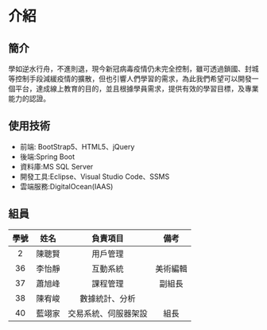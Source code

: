 # 介紹

## 簡介
學如逆水行舟，不進則退，現今新冠病毒疫情仍未完全控制，雖可透過鎖國、封城等控制手段減緩疫情的擴散，但也引響人們學習的需求，為此我們希望可以開發一個平台，達成線上教育的目的，並且根據學員需求，提供有效的學習目標，及專業能力的認證。

## 使用技術
- 前端: BootStrap5、HTML5、jQuery
- 後端:Spring Boot
- 資料庫:MS SQL Server
- 開發工具:Eclipse、Visual Studio Code、SSMS
- 雲端服務:DigitalOcean(IAAS)

## 組員
|學號|姓名|負責項目|備考|
|:-:|:-:|:-:|:-:|
|2|陳聰賢|用戶管理| |
|36|李怡靜|互動系統|美術編輯|
|37|蕭旭峰|課程管理|副組長|
|38|陳宥峻|數據統計、分析| |
|40|藍翊家|交易系統、伺服器架設|組長|

<script src="https://code.jquery.com/jquery-3.6.0.slim.js" integrity="sha256-HwWONEZrpuoh951cQD1ov2HUK5zA5DwJ1DNUXaM6FsY=" crossorigin="anonymous"></script>

<script>
$(document).ready(function() {
  $('h2').each(function(index) {
    $(this).html((index + 1) + '. ' + $(this).html());
  });
});
</script>